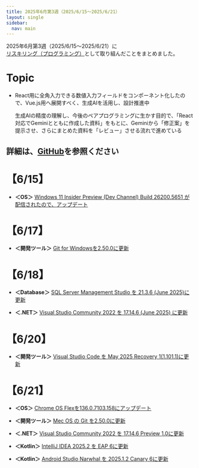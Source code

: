 ```yaml
---
title: 2025年6月第3週（2025/6/15～2025/6/21）
layout: single
sidebar:
  nav: main
---
```

2025年6月第3週（2025/6/15～2025/6/21）に[リスキリング（プログラミング）](https://tatsukiyoshi.github.io/)として取り組んだことをまとめました。

# Topic
- React用に全角入力できる数値入力フィールドをコンポーネント化したので、Vue.js用へ展開すべく、生成AIを活用し、設計推進中
 
  生成AIの精度の理解し、今後のペアプログラミングに生かす目的で、「React対応でGeminiとともに作成した資料」をもとに、Geminiから「修正案」を提示させ、さらにまとめた資料を「レビュー」させる流れで進めている

詳細は、[GitHub](https://tatsukiyoshi.github.io/)を参照ください
---
# 【6/15】
- **＜OS＞**  [Windows 11 Insider Preview (Dev Channel) Build 26200.5651 が配信されたので、アップデート](https://aka.ms/DevLatest)

# 【6/17】
- **＜開発ツール＞**  [Git for Windowsを2.50.0に更新](https://git-scm.com/download)

# 【6/18】
- **＜Database＞**  [SQL Server Management Studio を 21.3.6 (June 2025)に更新](https://learn.microsoft.com/ja-jp/sql/ssms/ssms-21/release-notes-21?view=sql-server-ver16)

- **＜.NET＞**  [Visual Studio Community 2022 を 17.14.6 (June 2025) に更新](https://learn.microsoft.com/en-us/visualstudio/releases/2022/release-notes)

# 【6/20】
- **＜開発ツール＞**  [Visual Studio Code を May 2025 Recovery 1(1.101.1)に更新](https://code.visualstudio.com/)

# 【6/21】
- **＜OS＞**  [Chrome OS Flexを136.0.7103.158にアップデート](https://chromereleases.googleblog.com/search/label/ChromeOS%20Flex)

- **＜開発ツール＞**  [Mec OS の Git を2.50.0に更新](https://git-scm.com/download)

- **＜.NET＞**  [Visual Studio Community 2022 を 17.14.6 Preview 1.0に更新](https://learn.microsoft.com/en-us/visualstudio/releases/2022/release-notes-preview)

- **＜Kotlin＞**  [IntelliJ IDEA 2025.2 を EAP 6に更新](https://www.jetbrains.com/ja-jp/idea/)

- **＜Kotlin＞**  [Android Studio Narwhal を 2025.1.2 Canary 6に更新](https://developer.android.com/studio)
